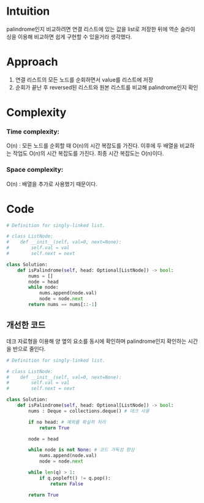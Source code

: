 # Intuition
palindrome인지 비교하려면 연결 리스트에 있는 값을 list로 저장한 뒤에 역순 슬라이싱을 이용해 비교하면 쉽게 구현할 수 있을거라 생각했다.

# Approach
1. 연결 리스트의 모든 노드를 순회하면서 value를 리스트에 저장
2. 순회가 끝난 후 reversed된 리스트와 원본 리스트를 비교해 palindrome인지 확인
   
# Complexity
### Time complexity:
O(n) : 모든 노드를 순회할 때 O(n)의 시간 복잡도를 가진다. 이후에 두 배열을 비교하는 작업도 O(n)의 시간 복잡도를 가진다. 최종 시간 복잡도는 O(n)이다.

### Space complexity:
O(n) : 배열을 추가로 사용했기 때문이다.

# Code
```py
# Definition for singly-linked list.

# class ListNode:
#    def __init__(self, val=0, next=None):
#        self.val = val
#        self.next = next

class Solution:
    def isPalindrome(self, head: Optional[ListNode]) -> bool:
        nums = []
        node = head
        while node:
            nums.append(node.val)
            node = node.next
        return nums == nums[::-1]
```       
        
## 개선한 코드
데크 자료형을 이용해 양 옆의 요소를 동시에 확인하며 palindrome인지 확인하는 시간을 반으로 줄인다.

```py
# Definition for singly-linked list.

# class ListNode:
#    def __init__(self, val=0, next=None):
#        self.val = val
#        self.next = next

class Solution:
    def isPalindrome(self, head: Optional[ListNode]) -> bool:
        nums : Deque = collections.deque() # 데크 사용

        if no head: # 예외를 확실히 처리
            return True

        node = head

        while node is not None: # 코드 가독성 향상
            nums.append(node.val)
            node = node.next

        while len(q) > 1:
            if q.popleft() != q.pop():
                return False

        return True
```         
        
